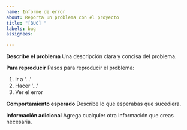 ```yaml
---
name: Informe de error
about: Reporta un problema con el proyecto
title: "[BUG] "
labels: bug
assignees: 

---
```


**Describe el problema**
Una descripción clara y concisa del problema.

**Para reproducir**
Pasos para reproducir el problema:
1. Ir a '...'
2. Hacer '...'
3. Ver el error

**Comportamiento esperado**
Describe lo que esperabas que sucediera.

**Información adicional**
Agrega cualquier otra información que creas necesaria.
